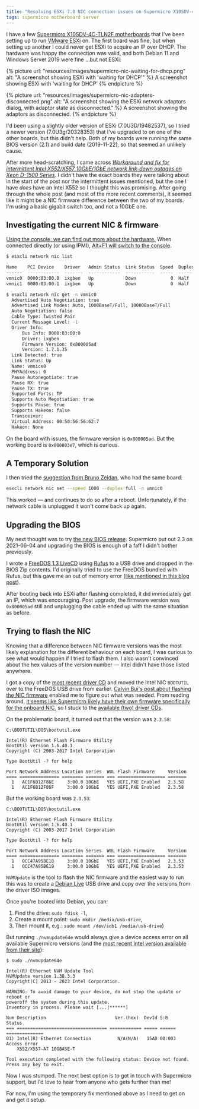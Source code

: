 ```yaml
---
title: "Resolving ESXi 7.0 NIC connection issues on Supermicro X10SDV-4C-TLN2F motherboards"
tags: supermicro motherboard server
---
```


I have a few [Supermicro X10SDV-4C-TLN2F motherboards][1] that I've been
setting up to run [VMware ESXi][2] on. The first board was fine, but when
setting up another I could never get ESXi to acquire an IP over DHCP. The
hardware was happy the connection was valid, and both Debian 11 and Windows
Server 2019 were fine …but not ESXi:

{% picture url: "resources/images/supermicro-nic-waiting-for-dhcp.png"
           alt: "A screenshot showing ESXi with 'waiting for DHCP'"
%}
  A screenshot showing ESXi with 'waiting for DHCP'
{% endpicture %}

{% picture url: "resources/images/supermicro-nic-adapters-disconnected.png"
           alt: "A screenshot showing the ESXi network adaptors dialog, with
           adaptor state as disconnected."
%}
  A screenshot showing the adaptors as disconnected.
{% endpicture %}

I'd been using a slightly older version of ESXi (7.0U3D/19482537), so I tried a
newer version (7.0U3g/20328353) that I've upgraded to on one of the other
boards, but this didn't help. Both of my boards were running the same BIOS
version (2.1) and build date (2019-11-22), so that seemed an unlikely cause.

After more head-scratching, I came across _[Workaround and fix for intermittent
Intel X552/X557 10GbE/1GbE network link-down outages on Xeon D-1500
Series][3]_. I didn't have the exact boards they were talking about in the
start of the post nor the intermittent issues mentioned, but the one I have
_does_ have an Intel X552 so I thought this was promising. After going through
the whole post (and most of the more recent comments), it seemed like it might
be a NIC firmware difference between the two of my boards. I'm using a basic
gigabit switch too, and not a 10GbE one.

## Investigating the current NIC & firmware

[Using the console, we can find out more about the hardware.][14] When
connected directly (or using IPMI), [Alt+F1 will switch to the console][5].

```sh
$ esxcli network nic list

Name    PCI Device    Driver   Admin Status  Link Status  Speed  Duplex  MAC Address         MTU  Description
------  ------------  -------  ------------  -----------  -----  ------  -----------------  ----  -----------
vmnic0  0000:03:00.0  ixgben   Up            Down             0  Half    ac:1f:6b:12:f8:6e  1500  Intel(R) Ethernet Connection X552/X557-AT 10GBASE-T
vmnic1  0000:03:00.1  ixgben   Up            Down             0  Half    ac:1f:6b:12:f8:6f  1500  Intel(R) Ethernet Connection X552/X557-AT 10GBASE-T

$ esxcli network nic get -n vmnic0
  Advertised Auto Negotiation: true
  Advertised Link Modes: Auto, 1000BaseT/Full, 10000BaseT/Full
  Auto Negotiation: false
  Cable Type: Twisted Pair
  Current Message Level: -1
  Driver Info:
      Bus Info: 0000:03:00:0
      Driver: ixgben
      Firmware Version: 0x800005ad
      Version: 1.7.1.35
  Link Detected: true
  Link Status: Up
  Name: vmnice0
  PHYAddress: 0
  Pause Autonegotiate: true
  Pause RX: true
  Pause TX: true
  Supported Ports: TP
  Supports Auto Megotiation: true
  Supports Pause: true
  Supports Hakeon: false
  Transceiver:
  Virtual Address: 00:50:56:56:62:7
  Hakeon: None
```

On the board with issues, the firmware version is `0x800005ad`. But the working
board is `0x800003e7`, which is curious.

## A Temporary Solution

I then tried the [suggestion from Bruno Zeidan][4], who had the same board:

```sh
esxcli network nic set --speed 1000 --duplex full -n vmnic0
```

This worked — and continues to do so after a reboot. Unfortunately, if the
network cable is unplugged it won't come back up again.

## Upgrading the BIOS

My next thought was to try [the new BIOS release][9]. Supermicro put out 2.3 on
2021-06-04 and upgrading the BIOS is enough of a faff I didn't bother
previously.

I wrote a [FreeDOS 1.3 LiveCD][6] using [Rufus][7] to a USB drive and dropped
in the BIOS Zip contents. I'd originally tried to use the FreeDOS bundled with
Rufus, but this gave me an out of memory error ([like mentioned in this blog
post][8]).

After booting back into ESXi after flashing completed, it did immediately get
an IP, which was encouraging. Post upgrade, the firmware version was
`0x800005ad` still and unplugging the cable ended up with the same situation as
before.

## Trying to flash the NIC

Knowing that a difference between NIC firmware versions was the most likely
explanation for the different behaviour on each board, I was curious to see
what would happen if I tried to flash them. I also wasn't convinced about the
hex values of the version number — Intel didn't have those listed anywhere.

I got a copy of the [most recent driver CD][12] and moved the Intel NIC
`BOOTUTIL` over to the FreeDOS USB drive from earlier. [Calvin Bui's post about
flashing the NIC firmware][10] enabled me to figure out what was needed. From
reading around, [it seems like Supermicro likely have their own firmware
specifically for the onboard NIC][11], so I stuck to the [available (two)
driver CDs][12].

On the problematic board, it turned out that the version was `2.3.58`:

```
C:\BOOTUTIL\DOS\bootutil.exe

Intel(R) Ethernet Flash Firmware Utility
BootUtil version 1.6.40.1
Copyright (C) 2003-2017 Intel Corporation

Type BootUtil -? for help

Port Network Address Location Series  WOL Flash Firmware     Version
==== =============== ======== ======= === ================== =======
  1   AC1F6B12F86E     3:00.0 10GbE   YES UEFI,PXE Enabled   2.3.58
  1   AC1F6B12F86F     3:00.0 10GbE   YES UEFI,PXE Enabled   2.3.58
```

But the working board was `2.3.53`:

```
C:\BOOTUTIL\DOS\bootutil.exe

Intel(R) Ethernet Flash Firmware Utility
BootUtil version 1.6.40.1
Copyright (C) 2003-2017 Intel Corporation

Type BootUtil -? for help

Port Network Address Location Series  WOL Flash Firmware     Version
==== =============== ======== ======= === ================== =======
  1   OCC47A95BE18     3:00.0 10GbE   YES UEFI,PXE Enabled   2.3.53
  1   OCC47A95BE19     3:00.0 10GbE   YES UEFI,PXE Enabled   2.3.53
```


`NVMUpdate` is the tool to flash the NIC firmware and the easiest way to run
this was to create a [Debian Live][13] USB drive and copy over the versions
from the driver ISO images.

Once you're booted into Debian, you can:

1. Find the drive: `sudo fdisk -l`,
2. Create a mount point: `sudo mkdir /media/usb-drive`,
3. Then mount it, e.g.: `sudo mount /dev/sdb1 /media/usb-drive`)

But running `./nvmupdate64e` would always give a device access error on all
available Supermicro versions (and the [most recent Intel version available
from their site][15]):

```
$ sudo ./nvmupdate64e

Intel(R) Ethernet NVM Update Tool
NVMUpdate version 1.38.3.3
Copyright(C) 2013 - 2023 Intel Corporation.

WARNING: To avoid damage to your device, do not stop the update or reboot or
poweroff the system during this update.
Inventory in process. Please wait [...|******]

Num Description                          Ver.(hex)  DevId S:B    Status
=== ================================== ============ ===== ====== ==============
01) Intel(R) Ethernet Connection          N/A(N/A)   15AD 00:003 Access error
    X552/X557-AT 10GBASE-T

Tool execution completed with the following status: Device not found.
Press any key to exit.
```

Now I was stumped. The next best option is to get in touch with Supermicro
support, but I'd love to hear from anyone who gets further than me!

For now, I'm using the temporary fix mentioned above as I need to get on and
get it setup.

[1]: https://www.supermicro.com/en/products/motherboard/X10SDV-4C-TLN2F
[2]: https://www.vmware.com/products/esxi-and-esx.html
[3]: https://tinkertry.com/how-to-work-around-intermittent-intel-x557-network-outages-on-12-core-xeon-d#may-06-2018-update
[4]: https://tinkertry.com/how-to-install-esxi-on-xeon-d-1500-supermicro-superserver#comment-3869415400
[5]: https://kb.vmware.com/s/article/2148363
[6]: https://freedos.org/download/
[7]: https://rufus.ie/en/
[8]: https://www.bytesizedalex.com/supermicro-server-bios-update/
[9]: https://www.supermicro.com/en/support/resources/downloadcenter/firmware/MBD-X10SDV-4C-TLN2F/BIOS
[10]: https://calvin.me/how-to-update-intel-nic-firmware/
[11]: https://community.intel.com/t5/Ethernet-Products/Intel-Ethernet-Connection-X552-x557-AT-Can-t-drive/m-p/1302105
[12]: https://www.supermicro.com/wdl/CDR_Images/CDR-X10-UP/
[13]: https://www.debian.org/CD/live/
[14]: https://tinkertry.com/how-to-check-which-network-driver-your-esxi-server-is-currently-using
[15]: https://www.intel.com/content/www/us/en/download/15084/intel-ethernet-adapter-complete-driver-pack.html?wapkw=x557-at
